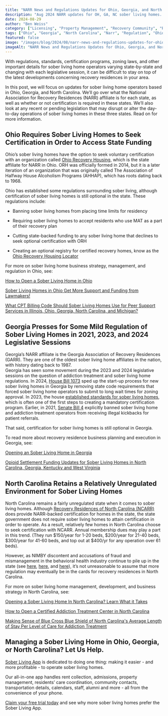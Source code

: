 ```yaml
---
title: "NARR News and Regulations Updates for Ohio, Georgia, and North Carolina Sober Living Homes"
description: "Aug 2024 NARR updates for OH, GA, NC sober living homes. Learn about certification, funding rules (OH), GA's new laws & NC's optional certification."
date: 2024-08-29
author: "Ben Weiss"
category: ["Licensing", "Property Management", "Recovery Community", "Regulations", "Sober Living Startup"]
tags: ["Ohio", "Georgia", "North Carolina", "Narr", "Regulation", "Ohio Recovery Housing", "Garr"]
featured: false
image: "/images/blog/2024/08/narr-news-and-regulations-updates-for-ohio-georgia-and-north-carolina-sober-living-homes/featured.jpg"
imageAlt: "NARR News and Regulations Updates for Ohio, Georgia, and North Carolina Sober Living Homes"
---
```


With regulations, standards, certification programs, zoning laws, and other important details for sober living home operators varying state-by-state and changing with each legislative session, it can be difficult to stay on top of the latest developments concerning recovery residences in your area. 

In this post, we will focus on updates for sober living home operators based in Ohio, Georgia, and North Carolina. We’ll go over what the National Association for Recovery Residences (NARR) affiliate is for each state, as well as whether or not certification is required in these states. We’ll also look at any recent or pending legislation that may disrupt or alter the day-to-day operations of sober living homes in these three states. Read on for more information. 

## Ohio Requires Sober Living Homes to Seek Certification in Order to Access State Funding

Ohio’s sober living homes have the option to seek voluntary certification with an organization called [Ohio Recovery Housing](<https://www.ohiorecoveryhousing.org/>), which is the state affiliate for NARR in Ohio. ORH was officially formed in 2014, but it is a later iteration of an organization that was originally called The Association of Halfway House Alcoholism Programs (AHHAP), which has roots dating back to 1968.

Ohio has established some regulations surrounding sober living, although certification of sober living homes is still optional in the state. These regulations include: 

  * Banning sober living homes from placing time limits for residency 

  * Requiring sober living homes to accept residents who use MAT as a part of their recovery plan 

  * Cutting state-backed funding to any sober living home that declines to seek optional certification with ORH

  * Creating an optional registry for certified recovery homes, know as the [Ohio Recovery Housing Locator](<https://find.ohiorecoveryhousing.org/>)

For more on sober living home business strategy, management, and regulation in Ohio, see: 

[How to Open a Sober Living Home in Ohio](<../../../2021/10/12/how-to-open-a-sober-living-home-in-ohio.html>)

[Sober Living Homes in Ohio Get More Support and Funding from Lawmakers!](<../../../2022/8/30/sober-living-homes-in-ohio-get-more-support-and-funding-from-lawmakers.html>)

[What CPT Billing Code Should Sober Living Homes Use for Peer Support Services in Illinois, Ohio, Georgia, North Carolina, and Michigan?](<../../6/2/what-cpt-billing-code-should-sober-living-homes-use-for-peer-support-services-in-illinois-ohio-georgia-north-carolina-and-michigan.html>)

## Georgia Presses for Some Mild Regulation of Sober Living Homes in 2021, 2023, and 2024 Legislative Sessions

Georgia’s NARR affiliate is the Georgia Association of Recovery Residences (GARR). They are one of the oldest sober living home affiliates in the nation, with history dating back to 1987.   
Georgia has seen some movement during the 2023 and 2024 legislative sessions on the question of addiction treatment and sober living home regulations. In 2024, [House Bill 1073](<https://www.gpb.org/news/2024/06/03/new-zoning-law-may-help-prevent-stigma-against-housing-for-people-in-addiction>) sped up the start-up process for new sober living homes in Georgia by removing state code requirements that forced sober living home operators to submit to long wait times for zoning approval. In 2023, the house [established standards for sober living homes](<https://www.gpb.org/news/2022/08/04/its-the-most-important-part-of-addiction-recovery-and-often-the-most-difficult>), which is often one of the first steps to creating a mandatory certification program. Earlier, in 2021, [Senate Bill 4](<https://www.legis.ga.gov/legislation/58874>) explicitly banned sober living home and addiction treatment operators from receiving illegal kickbacks for patient referrals. 

That said, certification for sober living homes is still optional in Georgia.

To read more about recovery residence business planning and execution in Georgia, see:

[Opening an Sober Living Home in Georgia](<../../../2021/11/23/opening-an-sober-living-home-in-georgia.html>)

[Opioid Settlement Funding Updates for Sober Living Homes in North Carolina, Georgia, Kentucky and West Virginia](<../../3/26/opioid-settlement-funding-updates-for-sober-living-homes-in-north-carolina-georgia-kentucky-and-west-virginia.html>)

## North Carolina Retains a Relatively Unregulated Environment for Sober Living Homes

North Carolina remains a fairly unregulated state when it comes to sober living homes. Although [Recovery Residences of North Carolina (NCARR)](<https://ncarr.org/>) does provide NARR-backed certification for homes in the state, the state government does not require sober living homes to attain certification in order to operate. As a result, relatively few homes in North Carolina choose to seek certification with NCARR. Annual membership dues may play a part in this trend. (They run $150/year for 1-20 beds, $200/year for 21-40 beds, $300/year for 41-60 beds, and top out at $400/yr for any operation over 61 beds). 

However, as NIMBY discontent and accusations of fraud and mismanagement in the behavioral health industry continue to pile up in the state (see [here](<https://www.wsoctv.com/news/local/residents-want-sober-living-homes-out-neighborhood/52855979/>), [here](<https://revealnews.org/article/drug-users-got-exploited-disabled-patients-got-hurt-one-woman-benefited-from-it-all/>), and [here](<https://revealnews.org/article/at-hundreds-of-rehabs-recovery-means-work-without-pay/>)), it’s not unreasonable to assume that more regulation may eventually be in the cards for recovery residences in North Carolina. 

For more on sober living home management, development, and business strategy in North Carolina, see:

[Opening a Sober Living Home In North Carolina? Learn What it Takes](<../../../2022/7/11/opening-a-sober-living-home-in-north-carolina-learn-what-it-takes.html>)

[How to Open a Certified Addiction Treatment Center in North Carolina](<https://behavehealth.com/blog/2021/12/10/how-to-open-a-certified-addiction-treatment-center-in-north-carolina>)

[Making Sense of Blue Cross Blue Shield of North Carolina's Average Length of Stay Per Level of Care for Addiction Treatment](<https://behavehealth.com/blog/2022/6/16/making-sense-of-blue-cross-blue-shield-of-north-carolinas-average-length-of-stay-per-level-of-care-for-addiction-treatment>)

## Managing a Sober Living Home in Ohio, Georgia, or North Carolina? Let Us Help.

[Sober Living App](</>) is dedicated to doing one thing: making it easier - and more profitable - to operate sober living homes. 

Our all-in-one app handles rent collection, admissions, property management, residents’ care coordination, community contacts, transportation details, calendars, staff, alumni and more - all from the convenience of your phone. 

[Claim your free trial today](<https://behavehealth.com/get-started?__hstc=135632115.075701b9fb7ccd58adc7b5b57a792227.1708902226082.1722205853113.1722795767849.32&__hssc=135632115.7.1722795767849&__hsfp=3530606189>) and see why more sober living homes prefer the Sober Living App.